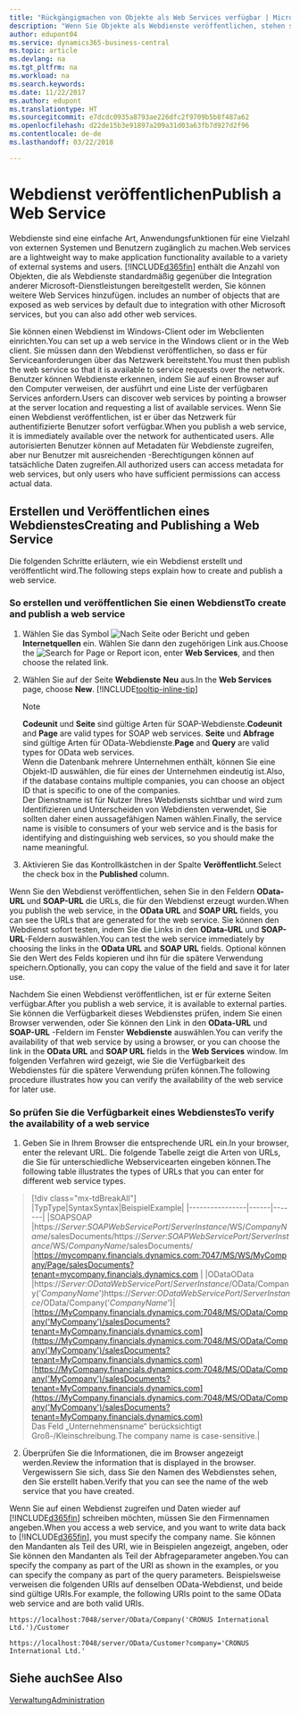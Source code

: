 ```yaml
---
title: "Rückgängigmachen von Objekte als Web Services verfügbar | Microsoft Docs"
description: "Wenn Sie Objekte als Webdienste veröffentlichen, stehen sie sofort auf dem Netzwerk zur Verfügung."
author: edupont04
ms.service: dynamics365-business-central
ms.topic: article
ms.devlang: na
ms.tgt_pltfrm: na
ms.workload: na
ms.search.keywords: 
ms.date: 11/22/2017
ms.author: edupont
ms.translationtype: HT
ms.sourcegitcommit: e7dcdc0935a8793ae226dfc2f9709b5b8f487a62
ms.openlocfilehash: d22de15b3e91897a209a31d03a63fb7d927d2f96
ms.contentlocale: de-de
ms.lasthandoff: 03/22/2018

---
```

# <a name="publish-a-web-service"></a><span data-ttu-id="da75f-103">Webdienst veröffentlichen</span><span class="sxs-lookup"><span data-stu-id="da75f-103">Publish a Web Service</span></span>
<span data-ttu-id="da75f-104">Webdienste sind eine einfache Art, Anwendungsfunktionen für eine Vielzahl von externen Systemen und Benutzern zugänglich zu machen.</span><span class="sxs-lookup"><span data-stu-id="da75f-104">Web services are a lightweight way to make application functionality available to a variety of external systems and users.</span></span> [!INCLUDE[d365fin](includes/d365fin_md.md)]<span data-ttu-id="da75f-105"> enthält die Anzahl von Objekten, die als Webdienste standardmäßig gegenüber die Integration anderer Microsoft-Dienstleistungen bereitgestellt werden, Sie können weitere Web Services hinzufügen.</span><span class="sxs-lookup"><span data-stu-id="da75f-105"> includes an number of objects that are exposed as web services by default due to integration with other Microsoft services, but you can also add other web services.</span></span>  

<span data-ttu-id="da75f-106">Sie können einen Webdienst im Windows-Client oder im Webclienten einrichten.</span><span class="sxs-lookup"><span data-stu-id="da75f-106">You can set up a web service in the Windows client or in the Web client.</span></span> <span data-ttu-id="da75f-107">Sie müssen dann den Webdienst veröffentlichen, so dass er für Serviceanforderungen über das Netzwerk bereitsteht.</span><span class="sxs-lookup"><span data-stu-id="da75f-107">You must then publish the web service so that it is available to service requests over the network.</span></span> <span data-ttu-id="da75f-108">Benutzer können Webdienste erkennen, indem Sie auf einen Browser auf den Computer verweisen, der ausführt und eine Liste der verfügbaren Services anfordern.</span><span class="sxs-lookup"><span data-stu-id="da75f-108">Users can discover web services by pointing a browser at the server location and requesting a list of available services.</span></span> <span data-ttu-id="da75f-109">Wenn Sie einen Webdienst veröffentlichen, ist er über das Netzwerk für authentifizierte Benutzer sofort verfügbar.</span><span class="sxs-lookup"><span data-stu-id="da75f-109">When you publish a web service, it is immediately available over the network for authenticated users.</span></span> <span data-ttu-id="da75f-110">Alle autorisierten Benutzer können auf Metadaten für Webdienste zugreifen, aber nur Benutzer mit ausreichenden -Berechtigungen können auf tatsächliche Daten zugreifen.</span><span class="sxs-lookup"><span data-stu-id="da75f-110">All authorized users can access metadata for web services, but only users who have sufficient permissions can access actual data.</span></span>

## <a name="creating-and-publishing-a-web-service"></a><span data-ttu-id="da75f-111">Erstellen und Veröffentlichen eines Webdienstes</span><span class="sxs-lookup"><span data-stu-id="da75f-111">Creating and Publishing a Web Service</span></span>  
<span data-ttu-id="da75f-112">Die folgenden Schritte erläutern, wie ein Webdienst erstellt und veröffentlicht wird.</span><span class="sxs-lookup"><span data-stu-id="da75f-112">The following steps explain how to create and publish a web service.</span></span>  

### <a name="to-create-and-publish-a-web-service"></a><span data-ttu-id="da75f-113">So erstellen und veröffentlichen Sie einen Webdienst</span><span class="sxs-lookup"><span data-stu-id="da75f-113">To create and publish a web service</span></span>  

1.  <span data-ttu-id="da75f-114">Wählen Sie das Symbol ![Nach Seite oder Bericht](media/ui-search/search_small.png "Nach Seite oder Bericht suche") und geben **Internetquellen** ein. Wählen Sie dann den zugehörigen Link aus.</span><span class="sxs-lookup"><span data-stu-id="da75f-114">Choose the ![Search for Page or Report](media/ui-search/search_small.png "Search for Page or Report icon") icon, enter **Web Services**, and then choose the related link.</span></span>  
2.  <span data-ttu-id="da75f-115">Wählen Sie auf der Seite **Webdienste** **Neu** aus.</span><span class="sxs-lookup"><span data-stu-id="da75f-115">In the **Web Services** page, choose **New**.</span></span> [!INCLUDE[tooltip-inline-tip](includes/tooltip-inline-tip_md.md)]  

    > [!NOTE]  
    >  <span data-ttu-id="da75f-116">**Codeunit** und **Seite** sind gültige Arten für SOAP-Webdienste.</span><span class="sxs-lookup"><span data-stu-id="da75f-116">**Codeunit** and **Page** are valid types for SOAP web services.</span></span> <span data-ttu-id="da75f-117">**Seite** und **Abfrage** sind gültige Arten für OData-Webdienste.</span><span class="sxs-lookup"><span data-stu-id="da75f-117">**Page** and **Query** are valid types for OData web services.</span></span>  
    <span data-ttu-id="da75f-118">Wenn die Datenbank mehrere Unternehmen enthält, können Sie eine Objekt-ID auswählen, die für eines der Unternehmen eindeutig ist.</span><span class="sxs-lookup"><span data-stu-id="da75f-118">Also, if the database contains multiple companies, you can choose an object ID that is specific to one of the companies.</span></span>  
    <span data-ttu-id="da75f-119">Der Dienstname ist für Nutzer Ihres Webdiensts sichtbar und wird zum Identifizieren und Unterscheiden von Webdiensten verwendet, Sie sollten daher einen aussagefähigen Namen wählen.</span><span class="sxs-lookup"><span data-stu-id="da75f-119">Finally, the service name is visible to consumers of your web service and is the basis for identifying and distinguishing web services, so you should make the name meaningful.</span></span>

3.  <span data-ttu-id="da75f-120">Aktivieren Sie das Kontrollkästchen in der Spalte **Veröffentlicht**.</span><span class="sxs-lookup"><span data-stu-id="da75f-120">Select the check box in the **Published** column.</span></span>  

<span data-ttu-id="da75f-121">Wenn Sie den Webdienst veröffentlichen, sehen Sie in den Feldern **OData-URL** und **SOAP-URL** die URLs, die für den Webdienst erzeugt wurden.</span><span class="sxs-lookup"><span data-stu-id="da75f-121">When you publish the web service, in the **OData URL** and **SOAP URL** fields, you can see the URLs that are generated for the web service.</span></span> <span data-ttu-id="da75f-122">Sie können den Webdienst sofort testen, indem Sie die Links in den **OData-URL** und **SOAP-URL**-Feldern auswählen.</span><span class="sxs-lookup"><span data-stu-id="da75f-122">You can test the web service immediately by choosing the links in the **OData URL** and **SOAP URL** fields.</span></span> <span data-ttu-id="da75f-123">Optional können Sie den Wert des Felds kopieren und ihn für die spätere Verwendung speichern.</span><span class="sxs-lookup"><span data-stu-id="da75f-123">Optionally, you can copy the value of the field and save it for later use.</span></span>  

<span data-ttu-id="da75f-124">Nachdem Sie einen Webdienst veröffentlichen, ist er für externe Seiten verfügbar.</span><span class="sxs-lookup"><span data-stu-id="da75f-124">After you publish a web service, it is available to external parties.</span></span> <span data-ttu-id="da75f-125">Sie können die Verfügbarkeit dieses Webdienstes prüfen, indem Sie einen Browser verwenden, oder Sie können den Link in den **OData-URL** und **SOAP-URL** -Feldern im Fenster **Webdienste** auswählen.</span><span class="sxs-lookup"><span data-stu-id="da75f-125">You can verify the availability of that web service by using a browser, or you can choose the link in the **OData URL** and **SOAP URL** fields in the **Web Services** window.</span></span> <span data-ttu-id="da75f-126">Im folgenden Verfahren wird gezeigt, wie Sie die Verfügbarkeit des Webdienstes für die spätere Verwendung prüfen können.</span><span class="sxs-lookup"><span data-stu-id="da75f-126">The following procedure illustrates how you can verify the availability of the web service for later use.</span></span>  

### <a name="to-verify-the-availability-of-a-web-service"></a><span data-ttu-id="da75f-127">So prüfen Sie die Verfügbarkeit eines Webdienstes</span><span class="sxs-lookup"><span data-stu-id="da75f-127">To verify the availability of a web service</span></span>  

1.  <span data-ttu-id="da75f-128">Geben Sie in Ihrem Browser die entsprechende URL ein.</span><span class="sxs-lookup"><span data-stu-id="da75f-128">In your browser, enter the relevant URL.</span></span> <span data-ttu-id="da75f-129">Die folgende Tabelle zeigt die Arten von URLs, die Sie für unterschiedliche Webservicearten eingeben können.</span><span class="sxs-lookup"><span data-stu-id="da75f-129">The following table illustrates the types of URLs that you can enter for different web service types.</span></span>  
> [!div class="mx-tdBreakAll"]
> |<span data-ttu-id="da75f-130">Typ</span><span class="sxs-lookup"><span data-stu-id="da75f-130">Type</span></span>|<span data-ttu-id="da75f-131">Syntax</span><span class="sxs-lookup"><span data-stu-id="da75f-131">Syntax</span></span>|<span data-ttu-id="da75f-132">Beispiel</span><span class="sxs-lookup"><span data-stu-id="da75f-132">Example</span></span>|
> |----------------|------|-------|
> |<span data-ttu-id="da75f-133">SOAP</span><span class="sxs-lookup"><span data-stu-id="da75f-133">SOAP</span></span> |<span data-ttu-id="da75f-134">https://*Server*:*SOAPWebServicePort*/*ServerInstance*/WS/*CompanyName*/salesDocuments/</span><span class="sxs-lookup"><span data-stu-id="da75f-134">https://*Server*:*SOAPWebServicePort*/*ServerInstance*/WS/*CompanyName*/salesDocuments/</span></span> |https://mycompany.financials.dynamics.com:7047/MS/WS/MyCompany/Page/salesDocuments?tenant=mycompany.financials.dynamics.com |
> |<span data-ttu-id="da75f-135">OData</span><span class="sxs-lookup"><span data-stu-id="da75f-135">OData</span></span> |<span data-ttu-id="da75f-136">https://*Server*:*ODataWebServicePort*/*ServerInstance*/OData/Company('*CompanyName*')</span><span class="sxs-lookup"><span data-stu-id="da75f-136">https://*Server*:*ODataWebServicePort*/*ServerInstance*/OData/Company('*CompanyName*')</span></span>|<span data-ttu-id="da75f-137">[https://MyCompany.financials.dynamics.com:7048/MS/OData/Company('MyCompany')/salesDocuments?tenant=MyCompany.financials.dynamics.com](https://MyCompany.financials.dynamics.com:7048/MS/OData/Company('MyCompany')/salesDocuments?tenant=MyCompany.financials.dynamics.com)</span><span class="sxs-lookup"><span data-stu-id="da75f-137">[https://MyCompany.financials.dynamics.com:7048/MS/OData/Company('MyCompany')/salesDocuments?tenant=MyCompany.financials.dynamics.com](https://MyCompany.financials.dynamics.com:7048/MS/OData/Company('MyCompany')/salesDocuments?tenant=MyCompany.financials.dynamics.com)</span></span> <br />    <span data-ttu-id="da75f-138">Das Feld „Unternehmensname“ berücksichtigt Groß-/Kleinschreibung.</span><span class="sxs-lookup"><span data-stu-id="da75f-138">The company name is case-sensitive.</span></span>|

2.  <span data-ttu-id="da75f-139">Überprüfen Sie die Informationen, die im Browser angezeigt werden.</span><span class="sxs-lookup"><span data-stu-id="da75f-139">Review the information that is displayed in the browser.</span></span> <span data-ttu-id="da75f-140">Vergewissern Sie sich, dass Sie den Namen des Webdienstes sehen, den Sie erstellt haben.</span><span class="sxs-lookup"><span data-stu-id="da75f-140">Verify that you can see the name of the web service that you have created.</span></span>  

<span data-ttu-id="da75f-141">Wenn Sie auf einen Webdienst zugreifen und Daten wieder auf [!INCLUDE[d365fin](includes/d365fin_md.md)] schreiben möchten, müssen Sie den Firmennamen angeben.</span><span class="sxs-lookup"><span data-stu-id="da75f-141">When you access a web service, and you want to write data back to [!INCLUDE[d365fin](includes/d365fin_md.md)], you must specify the company name.</span></span> <span data-ttu-id="da75f-142">Sie können den Mandanten als Teil des URI, wie in Beispielen angezeigt, angeben, oder Sie können den Mandanten als Teil der Abfrageparameter angeben.</span><span class="sxs-lookup"><span data-stu-id="da75f-142">You can specify the company as part of the URI as shown in the examples, or you can specify the company as part of the query parameters.</span></span> <span data-ttu-id="da75f-143">Beispielsweise verweisen die folgenden URIs auf denselben OData-Webdienst, und beide sind gültige URIs.</span><span class="sxs-lookup"><span data-stu-id="da75f-143">For example, the following URIs point to the same OData web service and are both valid URIs.</span></span>  

```  
https://localhost:7048/server/OData/Company('CRONUS International Ltd.')/Customer  
```  

```  
https://localhost:7048/server/OData/Customer?company='CRONUS International Ltd.'  
```  

## <a name="see-also"></a><span data-ttu-id="da75f-144">Siehe auch</span><span class="sxs-lookup"><span data-stu-id="da75f-144">See Also</span></span>  
[<span data-ttu-id="da75f-145">Verwaltung</span><span class="sxs-lookup"><span data-stu-id="da75f-145">Administration</span></span>](admin-setup-and-administration.md)  

